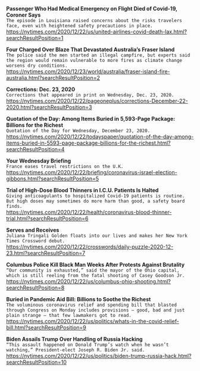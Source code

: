 **Passenger Who Had Medical Emergency on Flight Died of Covid-19, Coroner Says**\
`The episode in Louisiana raised concerns about the risks travelers face, even with heightened safety precautions in place.`\
https://nytimes.com/2020/12/22/us/united-airlines-covid-death-lax.html?searchResultPosition=1

**Four Charged Over Blaze That Devastated Australia’s Fraser Island**\
`The police said the men started an illegal campfire, but experts said the region would remain vulnerable to more fires as climate change worsens dry conditions.`\
https://nytimes.com/2020/12/23/world/australia/fraser-island-fire-australia.html?searchResultPosition=2

**Corrections: Dec. 23, 2020**\
`Corrections that appeared in print on Wednesday, Dec. 23, 2020.`\
https://nytimes.com/2020/12/22/pageoneplus/corrections-December-22-2020.html?searchResultPosition=3

**Quotation of the Day: Among Items Buried in 5,593-Page Package: Billions for the Richest**\
`Quotation of the Day for Wednesday, December 23, 2020.`\
https://nytimes.com/2020/12/22/todayspaper/quotation-of-the-day-among-items-buried-in-5593-page-package-billions-for-the-richest.html?searchResultPosition=4

**Your Wednesday Briefing**\
`France eases travel restrictions on the U.K.`\
https://nytimes.com/2020/12/22/briefing/coronavirus-israel-election-gibbons.html?searchResultPosition=5

**Trial of High-Dose Blood Thinners in I.C.U. Patients Is Halted**\
`Giving anticoagulants to hospitalized Covid-19 patients is routine. But high doses may sometimes do more harm than good, a safety board finds.`\
https://nytimes.com/2020/12/22/health/coronavirus-blood-thinner-trial.html?searchResultPosition=6

**Serves and Receives**\
`Juliana Tringali Golden floats into our lives and makes her New York Times Crossword debut.`\
https://nytimes.com/2020/12/22/crosswords/daily-puzzle-2020-12-23.html?searchResultPosition=7

**Columbus Police Kill Black Man Weeks After Protests Against Brutality**\
`“Our community is exhausted,” said the mayor of the Ohio capital, which is still reeling from the fatal shooting of Casey Goodson Jr.`\
https://nytimes.com/2020/12/22/us/columbus-ohio-shooting.html?searchResultPosition=8

**Buried in Pandemic Aid Bill: Billions to Soothe the Richest**\
`The voluminous coronavirus relief and spending bill that blasted through Congress on Monday includes provisions — good, bad and just plain strange — that few lawmakers got to read.`\
https://nytimes.com/2020/12/22/us/politics/whats-in-the-covid-relief-bill.html?searchResultPosition=9

**Biden Assails Trump Over Handling of Russia Hacking**\
`“This assault happened on Donald Trump’s watch when he wasn’t watching,” President-elect Joseph R. Biden Jr. said.`\
https://nytimes.com/2020/12/22/us/politics/biden-trump-russia-hack.html?searchResultPosition=10

